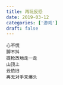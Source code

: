 ```yaml
---
title: 再玩反恐
date: 2019-03-12
categories: ['游戏']
draft: false
---
```


```
心不慌
脚不抖
提枪故地走一走
山顶上
云依旧
再无对手来爆头
```
```